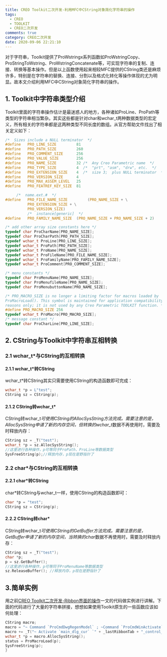 ```yaml
---
title: CREO Toolkit二次开发-利用MFC中CString对象简化字符串的操作
tags:
  - CREO
  - TOOLKIT
  - CREO二次开发
comments: true
category: CREO二次开发
date: 2020-09-06 22:21:10
---
```



对于字符串，Toolkit提供了ProWstringx系列函数如ProWstringCopy、ProStringToWstring、ProWstringConcatenate等，可实现字符串的复制、连接、转换等基本操作。但是以上函数使用起来相较MFC提供的CString类还是麻烦许多，特别是在字符串的替换、连接、分割以及格式化转化等操作体现的尤为明显。故本文介绍利用MFC中CString对象简化字符串的操作。

## 1. Toolkit中字符串类型介绍

Toolkit里面的字符串操作估计是最迷惑人的地方，各种诸如ProLine、ProPath等类型的字符串相当繁杂。其实这些都是针对char和wchar_t两种数据类型的宏定义，所有相关的字符串都是这两种类型不同长度的数组。从官方帮助文件找出了相关定义如下：

```c
/*  Sizes include a NULL terminator  */
#define   PRO_LINE_SIZE         81
#define   PRO_PATH_SIZE         260
#define   PRO_COMMENT_SIZE      256
#define   PRO_VALUE_SIZE        256
#define   PRO_NAME_SIZE         32 /*  Any Creo Parametric name  */
#define   PRO_TYPE_SIZE         4  /*  "prt", "asm", "drw", etc.  */
#define   PRO_EXTENSION_SIZE    4  /*  size 3;  plus NULL terminator  */
#define   PRO_VERSION_SIZE      4
#define   PRO_MAX_ASSEM_LEVEL   25
#define   PRO_FEATREF_KEY_SIZE  81

     /*  name.ext.#  */
#define   PRO_FILE_NAME_SIZE         (PRO_NAME_SIZE + \
          PRO_EXTENSION_SIZE + \
          PRO_VERSION_SIZE)
          /*  instance[generic]  */
#define   PRO_FAMILY_NAME_SIZE  (PRO_NAME_SIZE + PRO_NAME_SIZE + 2)

/* add other array size constants here */
typedef char ProCharName[PRO_NAME_SIZE];
typedef char ProCharPath[PRO_PATH_SIZE];
typedef wchar_t ProLine[PRO_LINE_SIZE];
typedef wchar_t ProPath[PRO_PATH_SIZE];
typedef wchar_t ProName[PRO_NAME_SIZE];
typedef wchar_t ProFileName[PRO_FILE_NAME_SIZE];
typedef wchar_t ProFamilyName[PRO_FAMILY_NAME_SIZE];
typedef wchar_t ProComment[PRO_COMMENT_SIZE];

/* menu constants */
typedef char ProMenuName[PRO_NAME_SIZE];
typedef char ProMenufileName[PRO_NAME_SIZE];
typedef char ProMenubuttonName[PRO_NAME_SIZE];

/* PRO_MACRO_SIZE is no longer a limiting factor for macros loaded by
ProMacroLoad(). This symbol is maintained for application compatibility
reasons only; it is not used by any Creo Parametric TOOLKIT function. */
#define PRO_MACRO_SIZE 256
typedef wchar_t ProMacro[PRO_MACRO_SIZE];
/* message constant */
typedef char ProCharLine[PRO_LINE_SIZE];
```

## 2. CString与Toolkit中字符串互相转换

### 2.1 wchar_t*与CString的互相转换

#### 2.1.1 wchar_t*转CString

wchar_t*转CString其实只需要使用CString的构造函数即可完成：

```c
wchar_t *p = L"test";
CString sz = CString(p);
```

#### 2.1.2 CString转wchar_t*

CString转wchar_t*可使用CString的AllocSysString方法完成。需要注意的是，AllocSysString申请了新的内存空间，但转换的wchar_t*数据不再使用时，需要及时释放内存：

```c
CString sz = _T("test");
wchar_t *p = sz.AllocSysString();
//这里进行各种操作，p可等同于ProPath、ProLine等数据类型
SysFreeString(p);//释放内存，p现在是野指针了
```

### 2.2 char*与CString的互相转换

#### 2.2.1 char*转CString

char*转CString与wchar_t一样，使用CString的构造函数即可：

```c
char *p = "test";
CString sz = CString(p);
```

#### 2.2.2 CString转char*

CString转wchar_t*可使用CString的GetBuffer方法完成。需要注意的是，GetBuffer申请了新的内存空间，当转换的char*数据不再使用时，需要及时释放内存：

```c
CString sz = _T("test");
char *p;
p = sz.GetBuffer();
//这里进行各种操作，p可等同于ProMenuName等数据类型
sz.ReleaseBuffer(); //释放内存，p现在是野指针了
```

## 3.简单实例

用之前<a href="https://www.hudi.site/2020/05/02/CREO Toolkit二次开发-Ribbon界面的操作/" target="_blank">CREO Toolkit二次开发-Ribbon界面的操作</a>一文的代码做实例进行讲解。下面的代码进行了大量的字符串拼接，想想如果使用Toolkit原生的一些函数应该如何处理：

```c
CString macro;
macro = "~ Command `ProCmdDwgRegenModel` ; ~Command `ProCmdWinActivate`;";
macro += _T("~ Activate `main_dlg_cur` `" + _lastRibbonTab + "_control_btn` 1;");
wchar_t *p = macro.AllocSysString();
status = ProMacroLoad(p);
SysFreeString(p);
}
```

